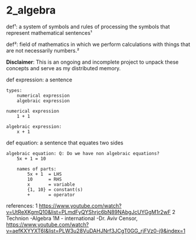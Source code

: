 # 2_algebra
def¹: a system of symbols and rules of processing the symbols
    that represent mathematical sentences¹
    
def²: field of mathematics in which we perform calculations with things that are not necessarily numbers.² 

**Disclaimer**: This is an ongoing and incomplete project to unpack these concepts and serve as my distributed memory.

def expression:
    a sentence

    types:
        numerical expression
        algebraic expression

    numerical expression
        1 + 1
    
    algebraic expression:
        x + 1

def equation:
    a sentence that equates two sides

    algebraic equation: Q: Do we have non algebraic equations?
        5x + 1 = 10

        names of parts:
            5x + 1  = LHS
            10      = RHS
            x       = variable
            {1, 10} = constant(s)
            +       = operator

references:
    1 https://www.youtube.com/watch?v=UtReXKgmQ10&list=PLmdFyQYShrjc6bN89NAbgJcUYGgM1r2wF
    2 Technion -Algebra 1M - international -Dr. Aviv Censor, https://www.youtube.com/watch?v=aefKXYYXT6I&list=PLW3u28VuDAHJNrf3JCgT0GG_rjFVz0-j9&index=1
